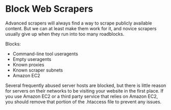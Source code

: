 Block Web Scrapers
==================

Advanced scrapers will always find a way to scrape publicly available content.
But we can at least make them work for it, and novice scrapers usually give up
when they run into too many roadblocks.

Blocks:
- Command-line tool useragents
- Empty useragents
- Known proxies
- Known scraper subnets
- Amazon EC2

Several frequently abused server hosts are blocked, but there is little reason
for servers on their networks to be visiting your website in the first place.
If you use Amazon EC2 or a third party service that relies on Amazon EC2, you
should remove that portion of the .htaccess file to prevent any issues.

